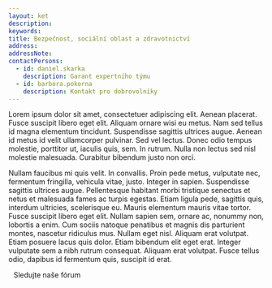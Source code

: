 ```yaml
---
layout: ket
description:
keywords:
title: Bezpečnost, sociální oblast a zdravotnictví
address:
addressNote:
contactPersons:
  - id: daniel.skarka
    description: Garant expertního týmu
  - id: barbora.pokorna
    description: Kontakt pro dobrovolníky
---
```


Lorem ipsum dolor sit amet, consectetuer adipiscing elit. Aenean placerat. Fusce suscipit libero eget elit. Aliquam ornare wisi eu metus. Nam sed tellus id magna elementum tincidunt. Suspendisse sagittis ultrices augue. Aenean id metus id velit ullamcorper pulvinar. Sed vel lectus. Donec odio tempus molestie, porttitor ut, iaculis quis, sem. In rutrum. Nulla non lectus sed nisl molestie malesuada. Curabitur bibendum justo non orci.

Nullam faucibus mi quis velit. In convallis. Proin pede metus, vulputate nec, fermentum fringilla, vehicula vitae, justo. Integer in sapien. Suspendisse sagittis ultrices augue. Pellentesque habitant morbi tristique senectus et netus et malesuada fames ac turpis egestas. Etiam ligula pede, sagittis quis, interdum ultricies, scelerisque eu. Mauris elementum mauris vitae tortor. Fusce suscipit libero eget elit. Nullam sapien sem, ornare ac, nonummy non, lobortis a enim. Cum sociis natoque penatibus et magnis dis parturient montes, nascetur ridiculus mus. Nullam eget nisl. Aliquam erat volutpat. Etiam posuere lacus quis dolor. Etiam bibendum elit eget erat. Integer vulputate sem a nibh rutrum consequat. Aliquam erat volutpat. Fusce tellus odio, dapibus id fermentum quis, suscipit id erat.

<a href="https://forum.pirati.cz/viewforum.php?f=1328" class="super-button bg-black text-white container-padding--zero lg:container-padding--auto lg:w-full" style="text-decoration: none; margin: 10px;">
  <span class="super-button__body">Sledujte naše fórum</span>
  <i class="super-button__icon ico--bubbles"></i>
</a>
